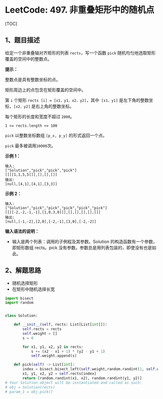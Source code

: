 # LeetCode: 497. 非重叠矩形中的随机点

[TOC]

## 1、题目描述

给定一个非重叠轴对齐矩形的列表 `rects`，写一个函数 `pick` 随机均匀地选取矩形覆盖的空间中的整数点。

**提示：**

整数点是具有整数坐标的点。

矩形周边上的点包含在矩形覆盖的空间中。

第 `i` 个矩形 `rects [i] = [x1，y1，x2，y2]`，其中` [x1，y1]` 是左下角的整数坐标，`[x2，y2]` 是右上角的整数坐标。

每个矩形的长度和宽度不超过 `2000`。

`1 <= rects.length <= 100`

`pick` 以整数坐标数组 `[p_x, p_y]` 的形式返回一个点。

`pick` 最多被调用`10000`次。

**示例 1：**

```
输入: 
["Solution","pick","pick","pick"]
[[[[1,1,5,5]]],[],[],[]]
输出: 
[null,[4,1],[4,1],[3,3]]
```



**示例 2：**

```
输入: 
["Solution","pick","pick","pick","pick","pick"]
[[[[-2,-2,-1,-1],[1,0,3,0]]],[],[],[],[],[]]
输出: 
[null,[-1,-2],[2,0],[-2,-1],[3,0],[-2,-2]]
```



**输入语法的说明：**

- 输入是两个列表：调用的子例程及其参数。Solution 的构造函数有一个参数，即矩形数组 rects。pick 没有参数。参数总是用列表包装的，即使没有也是如此。



## 2、解题思路

- 随机选择矩形
- 在矩形中随机选择长宽

```python
import bisect
import random


class Solution:

    def __init__(self, rects: List[List[int]]):
        self.rects = rects
        self.weight = []
        s = 0

        for x1, y1, x2, y2 in rects:
            s += (x2 - x1 + 1) * (y2 - y1 + 1)
            self.weight.append(s)

    def pick(self) -> List[int]:
        index = bisect.bisect_left(self.weight,random.randint(1, self.weight[-1]))
        x1, y1, x2, y2 = self.rects[index]
        return [random.randint(x1, x2), random.randint(y1, y2)]
# Your Solution object will be instantiated and called as such:
# obj = Solution(rects)
# param_1 = obj.pick()

```

